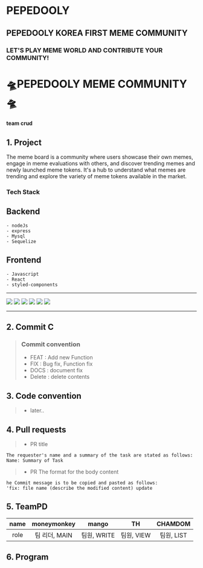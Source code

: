 # PEPEDOOLY

## PEPEDOOLY KOREA FIRST MEME COMMUNITY

### LET'S PLAY MEME WORLD AND CONTRIBUTE YOUR COMMUNITY!

# 🛸PEPEDOOLY MEME COMMUNITY🛸

#### team crud

## 1. Project

The meme board is a community where users showcase their own memes, engage in meme evaluations with others, and discover trending memes and newly launched meme tokens. It's a hub to understand what memes are trending and explore the variety of meme tokens available in the market.

### Tech Stack

## Backend

    - nodeJs
    - express
    - Mysql
    - Sequelize

## Frontend

    - Javascript
    - React
    - styled-components

---

<div>
   <img src="https://img.shields.io/badge/github-181717?style=for-the-badge&logo=github&logoColor=white">
   <img src="https://img.shields.io/badge/git-F05032?style=for-the-badge&logo=git&logoColor=white">
   <img src="https://img.shields.io/badge/Ubuntu-FFEA00?style=for-the-badge&logo=git&logoColor=white">
   <img src="https://img.shields.io/badge/javascript-000000?style=for-the-badge&logo=git&logoColor=yellow">
   <img src="https://img.shields.io/badge/html-FF4500?style=for-the-badge&logo=git&logoColor=white">
   <img src="https://img.shields.io/badge/css-0000CD?style=for-the-badge&logo=git&logoColor=white">
</div>

---

## 2. Commit C

> ### Commit convention
>
> - FEAT : Add new Function
> - FIX : Bug fix, Function fix
> - DOCS : document fix
> - Delete : delete contents

## 3. Code convention

> - later..

## 4. Pull requests

> - PR title

    The requester's name and a summary of the task are stated as follows:
    Name: Summary of Task

> - PR The format for the body content

    he Commit message is to be copied and pasted as follows:
    'fix: file name (describe the modified content) update

## 5. TeamPD

| name |  moneymonkey  |    mango    |     TH     |  CHAMDOM   |
| :--: | :-----------: | :---------: | :--------: | :--------: |
| role | 팀 리더, MAIN | 팀원, WRITE | 팀원, VIEW | 팀원, LIST |

## 6. Program
